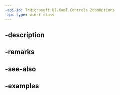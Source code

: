 ```yaml
---
-api-id: T:Microsoft.UI.Xaml.Controls.ZoomOptions
-api-type: winrt class
---
```


## -description

## -remarks

## -see-also

## -examples

